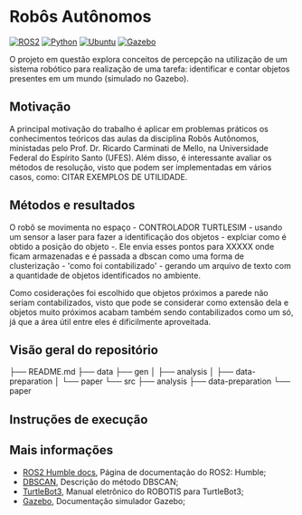<!-- indicando os procedimentos de instalação e requisitos (versão OS e ROS, pacotes instalados, etc.), informações sobre motivação, utilidade, instalação, execução e exemplo de resultados. (iii) o relatório deve introduzir os conceitos básicos da disciplina que foram utilizados no projeto. As questões propostas podem ser usadas como guia para melhorar a qualidade do texto. -->

# Robôs Autônomos 
[![ROS2](https://img.shields.io/badge/ROS2-Humble-green)](https://docs.ros.org/en/humble/index.html)
[![Python](https://img.shields.io/badge/Python-v3.7-blue)](https://www.python.org/)
[![Ubuntu](https://img.shields.io/badge/Ubuntu-v22.04.4-red)](https://ubuntu.com/download)
[![Gazebo](https://img.shields.io/badge/Gazebo-vX-orange)](https://gazebosim.org/docs)

O projeto em questão explora conceitos de percepção na utilização de um sistema robótico para realização de uma tarefa: identificar e contar objetos presentes em um mundo (simulado no Gazebo).

## Motivação
A principal motivação do trabalho é aplicar em problemas práticos os conhecimentos teóricos das aulas da disciplina Robôs Autônomos, ministadas pelo Prof. Dr. Ricardo Carminati de Mello, na Universidade Federal do Espírito Santo (UFES). Além disso, é interessante avaliar os métodos de resolução, visto que podem ser implementadas em vários casos, como: CITAR EXEMPLOS DE UTILIDADE.

## Métodos e resultados

O robô se movimenta no espaço - CONTROLADOR TURTLESIM - usando um sensor a laser para fazer a identificação dos objetos - explciar como é obtido a posição do objeto -. Ele envia esses pontos para XXXXX onde ficam armazenadas e é passada a dbscan como uma forma de clusterização - 'como foi contabilizado' - gerando um arquivo de texto com a quantidade de objetos identificados no ambiente.

Como cosiderações foi escolhido que objetos próximos a parede não seriam contabilizados, visto que pode se considerar como extensão dela e objetos muito próximos acabam também sendo contabilizados como um só, já que a área útil entre eles é dificilmente aproveitada.


## Visão geral do repositório

├── README.md
├── data
├── gen
│   ├── analysis
│   ├── data-preparation
│   └── paper
└── src
    ├── analysis
    ├── data-preparation
    └── paper


## Instruções de execução

## Mais informações 
* [ROS2 Humble docs](https://docs.ros.org/en/humble/index.html), Página de documentação do ROS2: Humble;
* [DBSCAN](https://www.maxwell.vrac.puc-rio.br/24787/24787_6.PDF), Descrição do método DBSCAN;
* [TurtleBot3](https://emanual.robotis.com/docs/en/platform/turtlebot3/overview/), Manual eletrônico do ROBOTIS para TurtleBot3;
* [Gazebo](https://gazebosim.org/docs), Documentação simulador Gazebo;